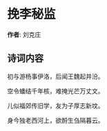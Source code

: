 # 挽李秘监

**作者**: 刘克庄

## 诗词内容

初与游杨事伊洛，后闻王魏起并汾。

空令蟠结千年核，难掩光芒万丈文。

儿似福郊传旧学，友为子厚志新坟。

身今独老西河上，欲酹生刍隔暮云。

